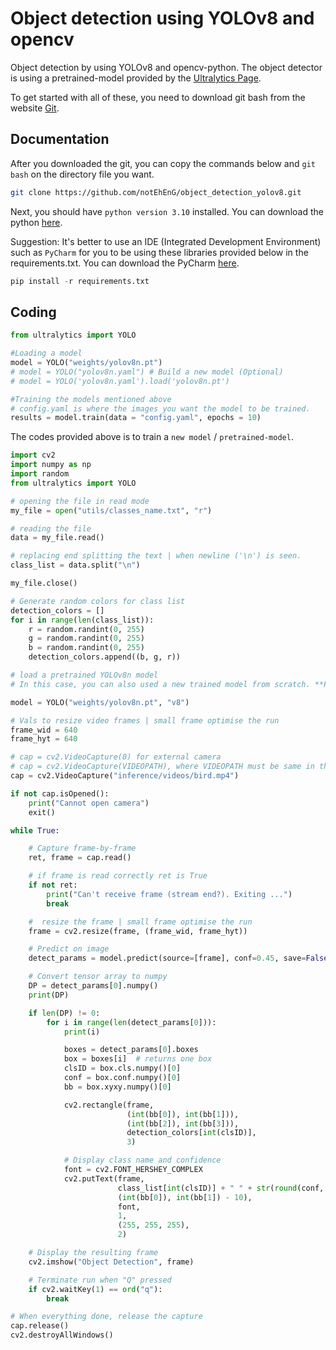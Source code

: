# Object detection using YOLOv8 and opencv

Object detection by using YOLOv8 and opencv-python. 
The object detector is using a pretrained-model provided by the [Ultralytics Page](https://github.com/ultralytics/ultralytics). 

To get started with all of these, you need to download git bash from the website [Git](https://git-scm.com/downloads).

## Documentation 
After you downloaded the git, you can copy the commands below and `git bash` on the directory file you want.
```bash
git clone https://github.com/notEhEnG/object_detection_yolov8.git
```
Next, you should have `python version 3.10` installed.
You can download the python [here](https://www.python.org/downloads/release/python-3100/). 

Suggestion:
It's better to use an IDE (Integrated Development Environment) such as `PyCharm` for you to be using these libraries provided below in the requirements.txt. 
You can download the PyCharm [here](https://www.jetbrains.com/edu-products/download/other-PCE.html).
```py
pip install -r requirements.txt 
```

## Coding
```py
from ultralytics import YOLO

#Loading a model
model = YOLO("weights/yolov8n.pt")
# model = YOLO("yolov8n.yaml") # Build a new model (Optional)
# model = YOLO('yolov8n.yaml').load('yolov8n.pt')

#Training the models mentioned above
# config.yaml is where the images you want the model to be trained. 
results = model.train(data = "config.yaml", epochs = 10)
```
The codes provided above is to train a `new model` / `pretrained-model`. 

```py
import cv2
import numpy as np
import random
from ultralytics import YOLO

# opening the file in read mode
my_file = open("utils/classes_name.txt", "r")

# reading the file
data = my_file.read()

# replacing end splitting the text | when newline ('\n') is seen.
class_list = data.split("\n")

my_file.close()

# Generate random colors for class list
detection_colors = []
for i in range(len(class_list)):
    r = random.randint(0, 255)
    g = random.randint(0, 255)
    b = random.randint(0, 255)
    detection_colors.append((b, g, r))

# load a pretrained YOLOv8n model
# In this case, you can also used a new trained model from scratch. **PATH to the best.pt**

model = YOLO("weights/yolov8n.pt", "v8")

# Vals to resize video frames | small frame optimise the run
frame_wid = 640
frame_hyt = 640

# cap = cv2.VideoCapture(0) for external camera
# cap = cv2.VideoCapture(VIDEOPATH), where VIDEOPATH must be same in the root dir
cap = cv2.VideoCapture("inference/videos/bird.mp4")

if not cap.isOpened():
    print("Cannot open camera")
    exit()

while True:

    # Capture frame-by-frame
    ret, frame = cap.read()

    # if frame is read correctly ret is True
    if not ret:
        print("Can't receive frame (stream end?). Exiting ...")
        break

    #  resize the frame | small frame optimise the run
    frame = cv2.resize(frame, (frame_wid, frame_hyt))

    # Predict on image
    detect_params = model.predict(source=[frame], conf=0.45, save=False)

    # Convert tensor array to numpy
    DP = detect_params[0].numpy()
    print(DP)

    if len(DP) != 0:
        for i in range(len(detect_params[0])):
            print(i)

            boxes = detect_params[0].boxes
            box = boxes[i]  # returns one box
            clsID = box.cls.numpy()[0]
            conf = box.conf.numpy()[0]
            bb = box.xyxy.numpy()[0]

            cv2.rectangle(frame,
                          (int(bb[0]), int(bb[1])),
                          (int(bb[2]), int(bb[3])),
                          detection_colors[int(clsID)],
                          3)

            # Display class name and confidence
            font = cv2.FONT_HERSHEY_COMPLEX
            cv2.putText(frame,
                        class_list[int(clsID)] + " " + str(round(conf, 3)) + "%",
                        (int(bb[0]), int(bb[1]) - 10),
                        font,
                        1,
                        (255, 255, 255),
                        2)

    # Display the resulting frame
    cv2.imshow("Object Detection", frame)

    # Terminate run when "Q" pressed
    if cv2.waitKey(1) == ord("q"):
        break

# When everything done, release the capture
cap.release()
cv2.destroyAllWindows()
```
